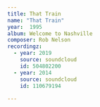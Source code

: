 ```yaml
---
title: That Train
name: "That Train"
year:  1995
album: Welcome to Nashville
composer: Rob Nelson
recordingz:
  - year: 2019
    source: soundcloud
    id: 504802200
  - year: 2014
    source: soundcloud
    id: 110679194
 
---
```


